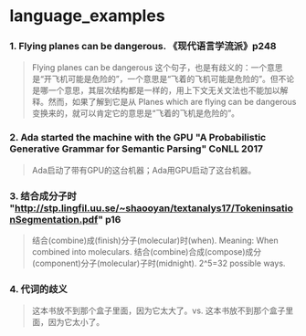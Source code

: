 # language_examples

### 1. Flying planes can be dangerous. 《现代语言学流派》p248
> Flying planes can be dangerous 这个句子，也是有歧义的：一个意思是“开飞机可能是危险的”，一个意思是“飞着的飞机可能是危险的”。但不论是哪一个意思，其层次结构都是一样的，用上下文无关文法也不能加以解释。然而，如果了解到它是从 Planes which are flying can be dangerous 变换来的，就可以肯定它的意思是“飞着的飞机是危险的”。

### 2. Ada started the machine with the GPU  "A Probabilistic Generative Grammar for Semantic Parsing" CoNLL 2017
> Ada启动了带有GPU的这台机器；Ada用GPU启动了这台机器。

### 3. 结合成分子时 "http://stp.lingfil.uu.se/~shaooyan/textanalys17/TokeninsationSegmentation.pdf" p16
> 结合(combine)成(finish)分子(molecular)时(when). Meaning: When combined into moleculars. 结合(combine)合成(compose)成分(component)分子(molecular)子时(midnight). 2^5=32 possible ways.

### 4. 代词的歧义
> 这本书放不到那个盒子里面，因为它太大了。vs. 这本书放不到那个盒子里面，因为它太小了。

